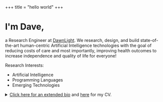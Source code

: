 +++
title = "hello world"
+++

<!-- Bio {{{ -->

# I'm Dave,

a Research Engineer at [DawnLight][dawnlight]. We research, design, and build
state-of-the-art human-centric Artificial Intelligence technologies with the
goal of reducing costs of care and most importantly, improving health outcomes
to increase independence and quality of life for everyone!

Research Interests:

- Artificial Intelligence
- Programming Languages
- Emerging Technologies

<!-- }}} -->

<!-- Extended Bio {{{ -->

<details>
<summary>
  <u>Click here for an extended bio</u>
  and <a href="cv.pdf">here</a> for my CV.
</summary>
<p>

Previously, I did an R&D work for [Mayo Clinic][mayo], where I first-authored
several papers that got accepted at the world's leading Artificial Intelligence
and Biomedical Informatics conferences and journals, such as [ACM-BCB][acmbcb],
[JAMIA][jamia], etc. I worked directly under Drs. [Feichen Shen][feichen] and
[Yanshan Wang][yanshan] in the division of Dr. [Hongfang Liu][hongfang].

I hold a bachelor's degree in both Computer Science and Mathematics from
[Luther College][luther], a small liberal arts college located in picturesque
Decorah, IA. During my time at college, I did collaborative and individual
research in Topology (math), Automated Unit Testing, Artificial Intelligence
and Authorship Attribution, and Programming Languages and Type Theory. As the
final Computer Science project, my team and I have built [Luther
Navigator][luthernavigator], a project that seeks to provide students a way to
share their experiences abroad.

Prior to college, I was a college dropout (I dropped out from a Georgian
college and eventually obtained my bachelor's from the US college) and worked
as a Salesman and Marketing Coordinator at [Insta][insta], a reputable
Electrical Engineering, Smart Home, and Automation company headquartered in
Tbilisi, Georgia. I have also founded a [startup][warbler], had [another
startup][unleash] project, and did some Graphic Design freelancing work.

While in high school, I have competed in national mathematical Olympiad of
Georgia and was a five-time finalist (back-to-back five times). I was also an
IMO and IPhO nominee for the national team of Georgia. Though, I focused more
on general education and never really dedicated a lot of time to math and
physics. This has ultimately earned me a gold medal for academic excellence
(granted to a handful of graduates in the country), but likely cost me
international competition medals in math and physics.

Before all that, I was a die hard football (actual football) amateur player and
fan.

</p>
</details>

<!-- }}} -->

<!-- Links {{{ -->

[dawnlight]: https://www.dawnlight.com/home
[feifei]: https://profiles.stanford.edu/fei-fei-li
[jia]: http://vision.stanford.edu/lijiali/
[arnold]: https://profiles.stanford.edu/arnold-milstein
[nathan]: https://scholar.google.com/citations?user=OKjAP7AAAAAJ&hl=en
[erheng]: https://scholar.google.com/citations?user=lEIE6H0AAAAJ&hl=en
[prakash]: https://www.researchgate.net/profile/S-R-Prakash
[mayo]: https://www.mayo.edu/research/departments-divisions/department-health-sciences-research/digital-health-sciences/about
[acmbcb]: https://acm-bcb.org/
[jamia]: https://academic.oup.com/jamia
[feichen]: https://www.mayo.edu/research/faculty/shen-feichen-ph-d/bio-20238745
[yanshan]: https://www.mayo.edu/research/faculty/wang-yanshan-ph-d/bio-20199713
[hongfang]: https://www.mayo.edu/research/faculty/liu-hongfang-ph-d/bio-00055092
[luther]: https://www.luther.edu/
[luthernavigator]: https://www.luthernavigator.com/
[insta]: https://www.insta.ge/?v=7516fd43adaa
[warbler]: https://www.linkedin.com/company/warblerltd
[unleash]: https://www.unleashar.net/

<!-- }}} -->
